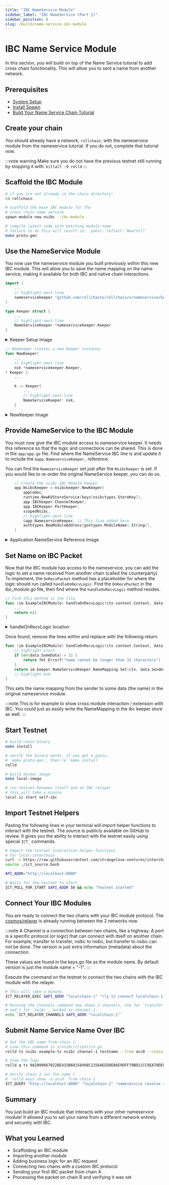 ```yaml
---
title: "IBC NameService Module"
sidebar_label: "IBC NameService (Part 2)"
sidebar_position: 8
slug: /build/name-service-ibc-module
---
```


# IBC Name Service Module

In this section, you will build on top of the Name Service tutorial to add cross chain functionality. This will allow you to sent a name from another network.

## Prerequisites
- [System Setup](../01-setup/01-system-setup.md)
- [Install Spawn](../01-setup/02-install-spawn.md)
- [Build Your Name Service Chain Tutorial](./01-nameservice.md)

## Create your chain

You should already have a network, `rollchain`, with the nameservice module from the nameservice tutorial. If you do not, complete that tutorial now.

:::note warning
Make sure you do not have the previous testnet still running by stopping it with: `killall -9 rolld`
:::

## Scaffold the IBC Module

```bash
# if you are not already in the chain directory:
cd rollchain

# scaffold the base IBC module for The
# cross chain name service
spawn module new nsibc --ibc-module

# compile latest code with matching module name
# failure to do this will result in: `panic: reflect: New(nil)`
make proto-gen
```

## Use the NameService Module

You now use the nameservice module you built previously within this new IBC module. This will allow you to save the name mapping on the name service, making it available for both IBC and native chain interactions.

```go title="x/nsibc/keeper/keeper.go"
import (
	...
	// highlight-next-line
	nameservicekeeper "github.com/rollchains/rollchain/x/nameservice/keeper"
)

type Keeper struct {
	...
	// highlight-next-line
	NameServiceKeeper *nameservicekeeper.Keeper
}
```

<details>
	<summary>Keeper Setup Image</summary>

	![View](https://github.com/user-attachments/assets/4dd3e50d-1528-4ae4-91a2-a27612bf69d7)
</details>


```go title="x/nsibc/keeper/keeper.go"
// NewKeeper creates a new Keeper instance.
func NewKeeper(
	...
	// highlight-next-line
	nsk *nameservicekeeper.Keeper,
) Keeper {
    ...

	k := Keeper{
		...
		// highlight-next-line
		NameServiceKeeper: nsk,
	}
```
<details>
	<summary>NewKeeper Image</summary>

	![View](https://github.com/user-attachments/assets/7639e468-a354-468d-8368-6bedd3c142a7)
</details>

## Provide NameService to the IBC Module

You must now give the IBC module access to nameservice keeper. It needs this reference so that the logic and connections can be shared. This is done in the `app/app.go` file. Find where the NameService IBC line is and update it to include the `&app.NameserviceKeeper,` reference.

You can find the `NameserviceKeeper` set just after the `NsibcKeeper` is set. If you would like to re-order the original NameService keeper, you can do so.

```go title="app/app.go"
	// Create the nsibc IBC Module Keeper
	app.NsibcKeeper = nsibckeeper.NewKeeper(
		appCodec,
		runtime.NewKVStoreService(keys[nsibctypes.StoreKey]),
		app.IBCKeeper.ChannelKeeper,
		app.IBCKeeper.PortKeeper,
		scopedNsibc,
		// highlight-next-line
		&app.NameserviceKeeper, // This line added here
		authtypes.NewModuleAddress(govtypes.ModuleName).String(),
	)
```

<details>
	<summary>Application NameService Reference Image</summary>

	![View](https://github.com/user-attachments/assets/6da58e1d-481b-46ba-bb66-d6c4a96971d0)
</details>



## Set Name on IBC Packet

Now that the IBC module has access to the nameservice, you can add the logic to set a name received from another chain (called the counterparty). To implement, the `OnRecvPacket` method has a placeholder for where the logic should run called `handleOnRecvLogic`. Find the `OnRecvPacket` in the ibc_module.go file, then find where the `handleOnRecvLogic` method resides.

```go title="x/nsibc/ibc_module.go"
// Find this method in the file
func (im ExampleIBCModule) handleOnRecvLogic(ctx context.Context, data types.ExamplePacketData) error {
	...
	return nil
}
```

<details>
	<summary>handleOnRecvLogic location</summary>

	![View](https://github.com/user-attachments/assets/011cb6cb-6664-47b9-a09e-fe1b62862987)
</details>



Once found, remove the lines within and replace with the following return.

```go title="x/nsibc/ibc_module.go"
func (im ExampleIBCModule) handleOnRecvLogic(ctx context.Context, data types.ExamplePacketData) error {
	// highlight-start
	if len(data.SomeData) > 32 {
		return fmt.Errorf("name cannot be longer than 32 characters")
	}
	return im.keeper.NameServiceKeeper.NameMapping.Set(ctx, data.Sender, data.SomeData)
	// highlight-end
}
```

This sets the name mapping from the sender to some data (the name) in the original nameservice module.

:::note
This is for example to show cross module interaction / extension with IBC.
You could just as easily write the NameMapping in the ibc keeper store as well.
:::

## Start Testnet

```bash
# build chain binary
make install

# verify the binary works. if you get a panic,
# `make proto-gen`, then re `make install`
rolld

# build docker image
make local-image

# run testnet between itself and an IBC relayer
# this will take a minute
local-ic start self-ibc
```

## Import Testnet Helpers

Pasting the following lines in your terminal will import helper functions to interact with the testnet.
The source is publicly available on GitHub to review. It gives you the ability to interact with the testnet easily using special `ICT_` commands.

```bash
# Import the testnet interaction helper functions
# for local-interchain
curl -s https://raw.githubusercontent.com/strangelove-ventures/interchaintest/main/local-interchain/bash/source.bash > ict_source.bash
source ./ict_source.bash

API_ADDR="http://localhost:8080"

# Waits for the testnet to start
ICT_POLL_FOR_START $API_ADDR 50 && echo "Testnet started"
```

## Connect Your IBC Modules

You are ready to connect the two chains with your IBC module protocol. The [cosmos/relayer](https://github.com/cosmos/relayer) is already running between the 2 networks now.

:::note
A Channel is a connection between two chains, like a highway. A port is a specific protocol (or logic) that can connect with itself on another chain.
For example; transfer to transfer, nsibc to nsibc, but transfer to nsibc can not be done. The version is just extra information (metadata) about the connection.

These values are found in the keys.go file as the module name. By default version is just the module name + "-1".
:::

Execute the command on the testnet to connect the two chains with the IBC module with the relayer.

```bash
# This will take a minute.
ICT_RELAYER_EXEC $API_ADDR "localchain-1" "rly tx connect localchain-1_localchain-2 --src-port=nsibc --dst-port=nsibc --order=unordered --version=nsibc-1"

# Running the channels command now shows 2 channels, one for `transfer`
# and 1 for `nsibc`, marked as channel-1.
echo `ICT_RELAYER_CHANNELS $API_ADDR "localchain-1"`
```

## Submit Name Service Name Over IBC
```bash
# Set the IBC name from chain 1.
# view this command in x/nsibc/client/tx.go
rolld tx nsibc example-tx nsibc channel-1 testname --from acc0 --chain-id localchain-1 --yes

# View the logs
rolld q tx 8A2009667022BE432B60158498C2256AEED0E86E9DFF79BD11CC9EA70DEC4A8A

# Verify chain 2 set the name (
# `rolld keys show -a acc0` from chain-1
ICT_QUERY "http://localhost:8080" "localchain-2" "nameservice resolve roll1hj5fveer5cjtn4wd6wstzugjfdxzl0xpg2te87"
```

## Summary

You just build an IBC module that interacts with your other nameservice module! It allowed you to set your name from a different network entirely and securely with IBC.

## What you Learned

* Scaffolding an IBC module
* Importing another module
* Adding business logic for an IBC request
* Connecting two chains with a custom IBC protocol
* Sending your first IBC packet from chain A
* Processing the packet on chain B and verifying it was set
